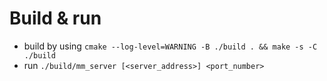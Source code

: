 # Build & run

- build by using `cmake --log-level=WARNING -B ./build . && make -s -C ./build`
- run `./build/mm_server [<server_address>] <port_number>`
